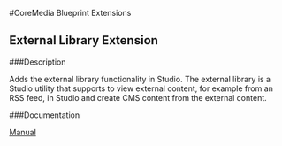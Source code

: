 #CoreMedia Blueprint Extensions

## External Library Extension

###Description

Adds the external library functionality in Studio. The external library is a Studio utility that supports to 
view external content, for example from an RSS feed, in Studio and create CMS content from the external content.

###Documentation

[Manual](https://documentation.coremedia.com/livecontext-3-for-ibm-wcs/current/manuals/coremedia-en/webhelp/content/External_library.html)
